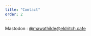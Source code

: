 ```yaml
---
title: "Contact"
order: 2
---
```

Mastodon : [@mawathilde@eldritch.cafe](https://eldritch.cafe/@mawathilde) 